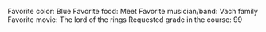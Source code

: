 Favorite color: Blue
Favorite food: Meet
Favorite musician/band: Vach family
Favorite movie: The lord of the rings
Requested grade in the course: 99

